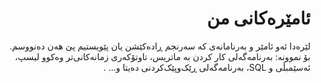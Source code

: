 <div dir=rtl>

# ئامێرەکانی من
لێرەدا ئەو ئامێر و بەرنامانەی کە سەرنجم ڕادەکێشن یان پێویستیم پێ هەن دەنووسم.  
بۆ نموونە: بەرنامەگەلی کار کردن بە ماتریس، تاوتۆکەری زمانەکانی‌تر وەکوو لیسپ،
ئەسێمبڵی و SQL، بەرنامەگەلی ڕێک‌وپێک‌کردنی دەیتا و... .
